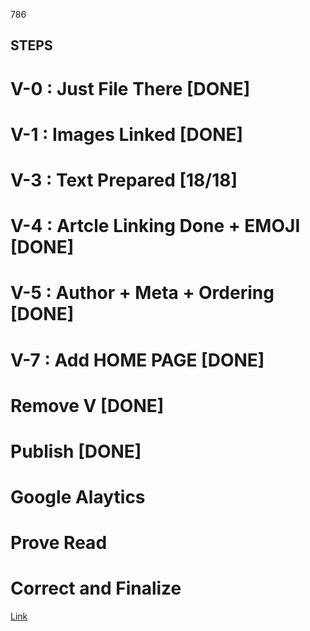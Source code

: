 786

## STEPS

# V-0 : Just File There [DONE]
# V-1 : Images Linked [DONE]
# V-3 : Text Prepared [18/18]
# V-4 : Artcle Linking Done + EMOJI [DONE]
# V-5 : Author + Meta + Ordering [DONE]
# V-7 : Add HOME PAGE [DONE]
# Remove V  [DONE]
# Publish [DONE]
# Google Alaytics
# Prove Read
# Correct and Finalize

[Link](https://resilience4j.readme.io/docs/examples)